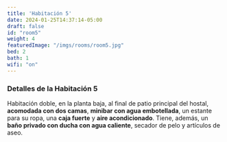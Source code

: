 ```yaml
---
title: 'Habitación 5'
date: 2024-01-25T14:37:14-05:00
draft: false
id: "room5"
weight: 4
featuredImage: "/imgs/rooms/room5.jpg"
bed: 2
bath: 1
wifi: "on"
---
```


### Detalles de la Habitación 5

Habitación doble, en la planta baja, al final de patio principal del hostal, __acomodada con dos camas__, __minibar con agua embotellada__, un estante para su ropa, una __caja fuerte__ y __aire acondicionado__. Tiene, además, un __baño privado con ducha con agua caliente__, secador de pelo y artículos de aseo.